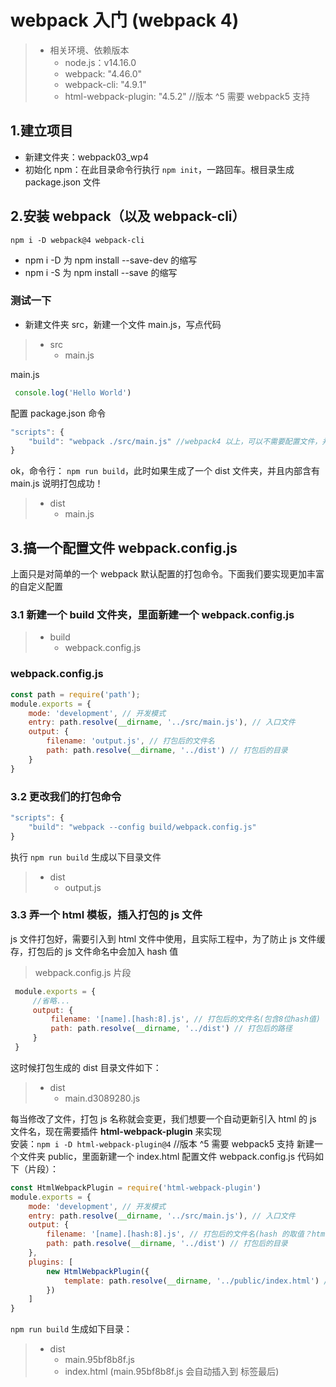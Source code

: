 # webpack 入门 (webpack 4)
>- 相关环境、依赖版本  
> 	- node.js：v14.16.0
> 	- webpack: "4.46.0"
> 	- webpack-cli: "4.9.1"
> 	- html-webpack-plugin: "4.5.2" //版本 ^5 需要 webpack5 支持
## 1.建立项目
- 新建文件夹：webpack03_wp4
- 初始化 npm：在此目录命令行执行 `npm init`，一路回车。根目录生成 package.json 文件
## 2.安装 webpack（以及 webpack-cli）
`npm i -D webpack@4 webpack-cli`
- npm i -D 为 npm install --save-dev 的缩写
- npm i -S 为 npm install --save 的缩写
### 测试一下
- 新建文件夹 src，新建一个文件 main.js，写点代码
>- src
>   - main.js

main.js
```js
 console.log('Hello World')
```
配置 package.json 命令
```js
"scripts": {
	"build": "webpack ./src/main.js" //webpack4 以上，可以不需要配置文件，并推荐入口文件 src/index.js。（注意：webpack-cli3.x —— src | /src | ./src 三种路径写法都可以，但 ../src 这种写法表示上一级目录的 src ，不可以，webpack-cli4.x 仅支持 ./src 写法）。注意低级错误：mian.js
}
```
ok，命令行： `npm run build`，此时如果生成了一个 dist 文件夹，并且内部含有 main.js 说明打包成功！
>- dist
>   - main.js
## 3.搞一个配置文件 **webpack.config.js**
上面只是对简单的一个 webpack 默认配置的打包命令。下面我们要实现更加丰富的自定义配置  
### 3.1 新建一个 build 文件夹，里面新建一个 **webpack.config.js**
>- build
> 	- webpack.config.js
### webpack.config.js
```js
const path = require('path');
module.exports = {
	mode: 'development', // 开发模式
	entry: path.resolve(__dirname, '../src/main.js'), // 入口文件
	output: {
		filename: 'output.js', // 打包后的文件名
		path: path.resolve(__dirname, '../dist') // 打包后的目录
	}
}
```
### 3.2 更改我们的打包命令
```js
"scripts": {
	"build": "webpack --config build/webpack.config.js"
}
```
执行 `npm run build` 生成以下目录文件
>- dist
>   - output.js
### 3.3 弄一个 html 模板，插入打包的 js 文件
js 文件打包好，需要引入到 html 文件中使用，且实际工程中，为了防止 js 文件缓存，打包后的 js 文件命名中会加入 hash 值 
> webpack.config.js 片段
```js
 module.exports = {
	 //省略...
	 output: {
		 filename: '[name].[hash:8].js', // 打包后的文件名(包含8位hash值) 
		 path: path.resolve(__dirname, '../dist') // 打包后的路径
	 }
 }
```
这时候打包生成的 dist 目录文件如下：
>- dist
>	- main.d3089280.js

每当修改了文件，打包 js 名称就会变更，我们想要一个自动更新引入 html 的 js 文件名，现在需要插件 **html-webpack-plugin** 来实现  
安装：`npm i -D html-webpack-plugin@4`   //版本 ^5 需要 webpack5 支持
新建一个文件夹 public，里面新建一个 index.html
配置文件 webpack.config.js 代码如下（片段）：
```js
const HtmlWebpackPlugin = require('html-webpack-plugin')
module.exports = {
	mode: 'development', // 开发模式
	entry: path.resolve(__dirname, '../src/main.js'), // 入口文件
	output: {
		filename: '[name].[hash:8].js', // 打包后的文件名(hash 的取值？html和js修改都会改变)
		path: path.resolve(__dirname, '../dist') // 打包后的目录
	},
	plugins: [
		new HtmlWebpackPlugin({
			template: path.resolve(__dirname, '../public/index.html') //指定插件处理的文件路径
		})
	]
}
```
`npm run build` 生成如下目录：
>- dist
>	- main.95bf8b8f.js
>	- index.html  (main.95bf8b8f.js 会自动插入到 <body>标签最后)
